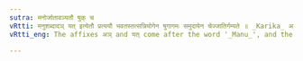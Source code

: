 ```yaml
---
sutra: मनोर्जातावञ्यतौ षुक् च
vRtti: मनुशब्दादञ् यत् इत्येतौ प्रत्ययौ भवतस्तत्सन्नियोगेन षुगागमः समुदायेन चेज्जातिर्गम्यते ॥ _Karika_ अपत्ये कुत्सिते मूढे मनोरौत्सर्गिकः स्मृतः । नकारस्य च मूर्द्धन्यस्तेन सिद्ध्यति माणवः ॥
vRtti_eng: The affixes अञ् and यत् come after the word '_Manu_', and the augment षुक् is added when these affixes follow, provided that, the whole word so formed denotes a class name (_jati_).

---
```

